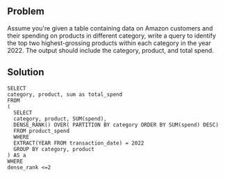 ## Problem

Assume you're given a table containing data on Amazon customers and their spending on products in different category, write a query to identify the top two highest-grossing products within each category in the year 2022. 
The output should include the category, product, and total spend.

## Solution

    SELECT
    category, product, sum as total_spend
    FROM
    (
      SELECT 
      category, product, SUM(spend), 
      DENSE_RANK() OVER( PARTITION BY category ORDER BY SUM(spend) DESC)
      FROM product_spend
      WHERE
      EXTRACT(YEAR FROM transaction_date) = 2022
      GROUP BY category, product
    ) AS a
    WHERE
    dense_rank <=2
